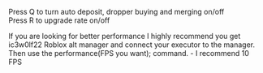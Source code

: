 Press Q to turn auto deposit, dropper buying and merging on/off		          
Press R to upgrade rate on/off

If you are looking for better performance I highly recommend you get ic3w0lf22 Roblox alt manager and connect your executor to the manager.		
Then use the performance(FPS you want); command. - I recommend 10 FPS
